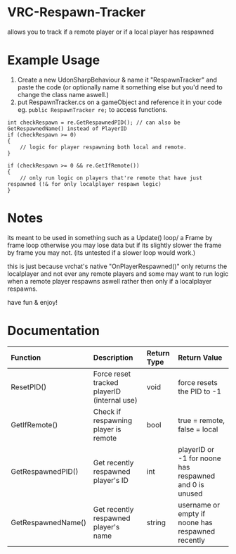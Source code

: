# VRC-Respawn-Tracker
allows you to track if a remote player or if a local player has respawned

# Example Usage

1. Create a new UdonSharpBehaviour & name it "RespawnTracker" and paste the code (or optionally name it something else but you'd need to change the class name aswell.)
2. put RespawnTracker.cs on a gameObject and reference it in your code eg. ```public RespawnTracker re;``` to access functions.

```
int checkRespawn = re.GetRespawnedPID(); // can also be GetRespawnedName() instead of PlayerID
if (checkRespawn >= 0)
{
    // logic for player respawning both local and remote.
}

if (checkRespawn >= 0 && re.GetIfRemote())
{
    // only run logic on players that're remote that have just respawned (!& for only localplayer respawn logic)
}
```

# Notes

its meant to be used in something such as a Update() loop/ a Frame by frame loop otherwise you may lose data but if its slightly slower the frame by frame you may not. (its untested if a slower loop would work.)

this is just because vrchat's native "OnPlayerRespawned()" only returns the localplayer and not ever any remote players and some may want to run logic when a remote player respawns aswell rather then only if a localplayer respawns.

have fun & enjoy!

# Documentation

| Function | Description | Return Type | Return Value |
|:---------|:------------|:------------|:-------------|
| ResetPID() | Force reset tracked playerID (internal use) | void | force resets the PID to -1 |
| GetIfRemote() | Check if respawning player is remote | bool | true = remote, false = local |
| GetRespawnedPID() | Get recently respawned player's ID | int | playerID or -1 for noone has respawned and 0 is unused |
| GetRespawnedName() | Get recently respawned player's name | string | username or empty if noone has respawned recently |
